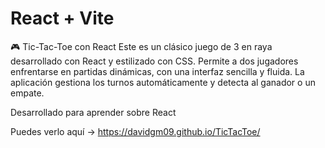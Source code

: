 # React + Vite

🎮 Tic-Tac-Toe con React
Este es un clásico juego de 3 en raya desarrollado con React y estilizado con CSS. Permite a dos jugadores enfrentarse en partidas dinámicas, con una interfaz sencilla y fluida. La aplicación gestiona los turnos automáticamente y detecta al ganador o un empate.

Desarrollado para aprender sobre React

Puedes verlo aquí -> https://davidgm09.github.io/TicTacToe/
